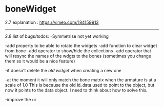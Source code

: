 # boneWidget

2.7 explanation : https://vimeo.com/184159913

----------
2.8 list of bugs/todos:
-Symmetrise not yet working

-add property to be able to rotate the widgets
-add function to clear widget from bone
-add operator to show/hide the collections
-add operator that will resync the names of the wdgts to the bones
(sometimes you change them so it would be a nice feature)

-it doesn't delete the _old widget_ when creating a new one

-at the moment it will only match the bone matrix when the armature is at a scale of 1.0  This is because the old id_data used to point to the object, but now it points to the data object.
I need to think about how to solve this.

-improve the ui
